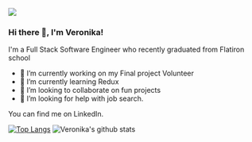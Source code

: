 ![](https://komarev.com/ghpvc/?username=vshengeliya&color=blue)
### Hi there 👋, I'm Veronika!
I'm a Full Stack Software Engineer who recently graduated from Flatiron school

- 🔭 I’m currently working on my Final project Volunteer
- 🌱 I’m currently learning Redux
- 👯 I’m looking to collaborate on fun projects
- 🤔 I’m looking for help with job search.

<!-- Actual text -->

You can find me on LinkedIn.

<!-- Icons -->

[1.2]: https://raw.githubusercontent.com/MartinHeinz/MartinHeinz/master/linkedin-3-16.png (LinkedIn icon without padding)

<!-- Links to your social media accounts -->

[1]: https://www.linkedin.com/in/veronikashengeliya/

[![Top Langs](https://github-readme-stats.vercel.app/api/top-langs/?username=vshengeliya&layout=compact)](https://github.com/vshengeliya/github-readme-stats)
![Veronika's github stats](https://github-readme-stats.vercel.app/api?username=vshengeliya&hide=contribs,prs)




<!--
**vshengeliya/vshengeliya** is a ✨ _special_ ✨ repository because its `README.md` (this file) appears on your GitHub profile.

Here are some ideas to get you started:

- 🔭 I’m currently working on ...
- 🌱 I’m currently learning ...
- 👯 I’m looking to collaborate on ...
- 🤔 I’m looking for help with ...
- 💬 Ask me about ...
- 📫 How to reach me: ...
- 😄 Pronouns: ...
- ⚡ Fun fact: ...
-->
